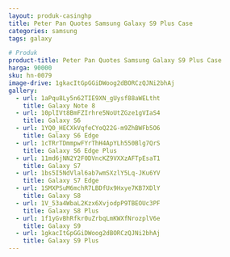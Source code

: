```yaml
---
layout: produk-casinghp
title: Peter Pan Quotes Samsung Galaxy S9 Plus Case
categories: samsung
tags: galaxy

# Produk
product-title: Peter Pan Quotes Samsung Galaxy S9 Plus Case
harga: 90000
sku: hn-0079
image-drive: 1gkacItGpGGiDWoog2dBORCzQJNi2bhAj
gallery:
  - url: 1aPqu8Ly5n62TIE9XN_gUysf88aWELtht
    title: Galaxy Note 8
  - url: 10plIVt8BmFZIrhre5NoUtZGze1gVIaS4
    title: Galaxy S6
  - url: 1YQ0_HECXkVqfeCYoQ22G-m9ZhBWFb5O6
    title: Galaxy S6 Edge
  - url: 1cTRrTDmmpwFYrThH4ApYLh550Blg7QrS
    title: Galaxy S6 Edge Plus
  - url: 11md6jNN2Y2F0DVncKZ9VXXzAFTpEsaT1
    title: Galaxy S7
  - url: 1bs5I5NdVlal6ab7wmSXzlY5Lq-JKu6YV
    title: Galaxy S7 Edge
  - url: 1SMXPSuM6mchR7LBDfUx9Hxye7KB7XDlY
    title: Galaxy S8
  - url: 1V_53a4WbaL2Kzx6XvjodpP9TBEOUc3PF
    title: Galaxy S8 Plus
  - url: 1f1yGvBhRfkr0uZrbqLmKWXfNrozplV6e
    title: Galaxy S9
  - url: 1gkacItGpGGiDWoog2dBORCzQJNi2bhAj
    title: Galaxy S9 Plus
---
```


